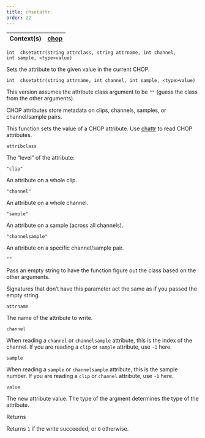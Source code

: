 ```yaml
---
title: chsetattr
order: 22
---
```

| Context(s) | [chop](../contexts/chop.html) |
| --- | --- |

`int  chsetattr(string attrclass, string attrname, int channel, int sample, <type>value)`

Sets the attribute to the given value in the current CHOP.

`int  chsetattr(string attrname, int channel, int sample, <type>value)`

This version assumes the attribute class argument to be `""` (guess the class from the other arguments).

CHOP attributes store metadata on clips, channels, samples, or channel/sample pairs.

This function sets the value of a CHOP attribute. Use [chattr](chattr.html "Reads from a CHOP attribute.") to read CHOP attributes.

`attribclass`

The “level” of the attribute:

`"clip"`

An attribute on a whole clip.

`"channel"`

An attribute on a whole channel.

`"sample"`

An attribute on a sample (across all channels).

`"channelsample"`

An attribute on a specific channel/sample pair.

`""`

Pass an empty string to have the function figure out the class based on the other arguments.

Signatures that don’t have this parameter act the same as if you passed the empty string.

`attrname`

The name of the attribute to write.

`channel`

When reading a `channel` or `channelsample` attribute, this is the index of the channel.
If you are reading a `clip` or `sample` attribute, use `-1` here.

`sample`

When reading a `sample` or `channelsample` attribute, this is the sample number.
If you are reading a `clip` or `channel` attribute, use `-1` here.

`value`

The new attribute value. The type of the argment determines the type of the attribute.

Returns

Returns `1` if the write succeeded, or `0` otherwise.
